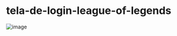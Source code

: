 # tela-de-login-league-of-legends
![image](https://user-images.githubusercontent.com/60027816/202823619-9980eba4-865c-4b31-ae7a-7fe0e3c75534.png)
